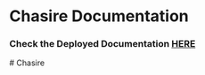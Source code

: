 # Chasire Documentation

### Check the Deployed Documentation [**HERE**](https://chasire.netlify.app/)
#   C h a s i r e  
 